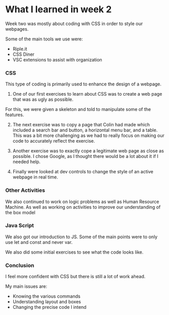 # What I learned in week 2

 
Week two was mostly about coding with CSS in order to style our webpages.

Some of the main tools we use were:
* Riple.it
* CSS Diner
* VSC extensions to assist with organization

### CSS
This type of coding is primarily used to enhance the design of a webpage.

1. One of our first exercises to learn about CSS was to create a web page that was as ugly as possible.

For this, we were given a skeleton and told to manipulate some of the features.

2. The next exercise was to copy a page that Colin had made which included a search bar and button, a horizontal menu bar, and a table.  This was a bit more challenging as we had to really focus on making our code to accurately reflect the exercise.

3.  Another exercise was to exactly cope a legitimate web page as close as possible.  I chose Google, as I thought there would be a lot about it if I needed help.

4.  Finally were looked at dev controls to change the style of an active webpage in real time.

### Other Activities
We also continued to work on logic problems as well as Human Resource Machine. As well as working on activities to improve our understanding of the box model

### Java Script

We also got our introduction to JS.  Some of the main points were to only use let and const and never var.

We also did some initial exercises to see what the code looks like.

### Conclusion
I feel more confident with CSS but there is still a lot of work ahead.

My main issues are:
* Knowing the various commands
* Understanding layout and boxes
* Changing the precise code I intend


